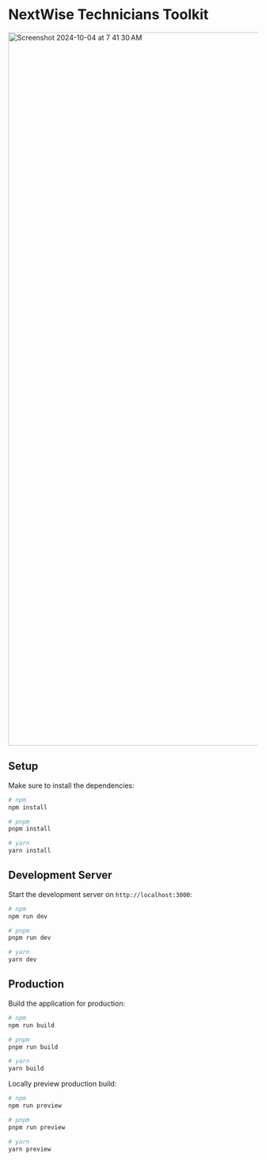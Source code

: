# NextWise Technicians Toolkit

<img width="1440" alt="Screenshot 2024-10-04 at 7 41 30 AM" src="https://github.com/user-attachments/assets/a3fb5014-e8dc-49ca-9413-5b4e1f5caf66">

## Setup

Make sure to install the dependencies:

```bash
# npm
npm install

# pnpm
pnpm install

# yarn
yarn install

```

## Development Server

Start the development server on `http://localhost:3000`:

```bash
# npm
npm run dev

# pnpm
pnpm run dev

# yarn
yarn dev

```

## Production

Build the application for production:

```bash
# npm
npm run build

# pnpm
pnpm run build

# yarn
yarn build

```

Locally preview production build:

```bash
# npm
npm run preview

# pnpm
pnpm run preview

# yarn
yarn preview

```
